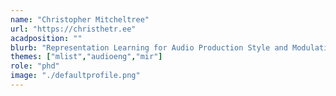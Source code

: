 ```yaml
---
name: "Christopher Mitcheltree"
url: "https://christhetr.ee"
acadposition: ""
blurb: "Representation Learning for Audio Production Style and Modulations"
themes: ["mlist","audioeng","mir"]
role: "phd"
image: "./defaultprofile.png"
---
```

